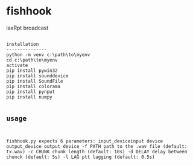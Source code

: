 # fishhook
iaxRpt broadcast

<code>
installation
---------------
python -m venv c:\path\to\myenv
cd c:\path\to\myenv
activate
pip install pywin32
pip install sounddevice
pip install SoundFile
pip install colorama
pip install pynput
pip install numpy

usage
--------
fishhook.py expects 6 parameters:
input_deviceinput device
output_device   output device
-f PATH   path to the .wav file (default: tx.wav)
-c CHUNK    chunk length (default: 10s)
-d DELAY    delay between chunck (default: 5s)
-l LAG    ptt lagging (default: 0.5s)
</code>
